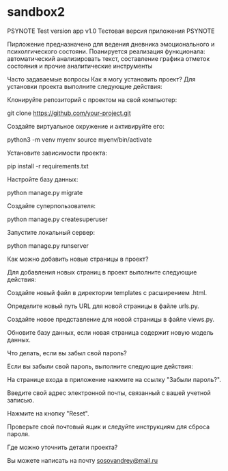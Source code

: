 # sandbox2
PSYNOTE Test version app v1.0
Тестовая версия приложения PSYNOTE

Пирложение предназначено для ведения дневника эмоционального и психолгического состояни.
Поанируется реализация функционала: автоматический анализировать текст, составление графика отметок состояния и прочие аналитические инструменты

Часто задаваемые вопросы
Как я могу установить проект?
Для установки проекта выполните следующие действия:

Клонируйте репозиторий с проектом на свой компьютер:

git clone https://github.com/your-project.git

Создайте виртуальное окружение и активируйте его:

python3 -m venv myenv
source myenv/bin/activate

Установите зависимости проекта:

pip install -r requirements.txt

Настройте базу данных:

python manage.py migrate

Создайте суперпользователя:

python manage.py createsuperuser

Запустите локальный сервер:

python manage.py runserver


Как можно добавить новые страницы в проект?

Для добавления новых страниц в проект выполните следующие действия:

Создайте новый файл в директории templates с расширением .html.

Определите новый путь URL для новой страницы в файле urls.py.

Создайте новое представление для новой страницы в файле views.py.

Обновите базу данных, если новая страница содержит новую модель данных.

Что делать, если вы забыл свой пароль?

Если вы забыли свой пароль, выполните следующие действия:

На странице входа в приложение нажмите на ссылку "Забыли пароль?".

Введите свой адрес электронной почты, связанный с вашей учетной записью.

Нажмите на кнопку "Reset".

Проверьте свой почтовый ящик и следуйте инструкциям для сброса пароля.

Где можно уточнить детали проекта?

Вы можете написать на почту sosovandrey@mail.ru
